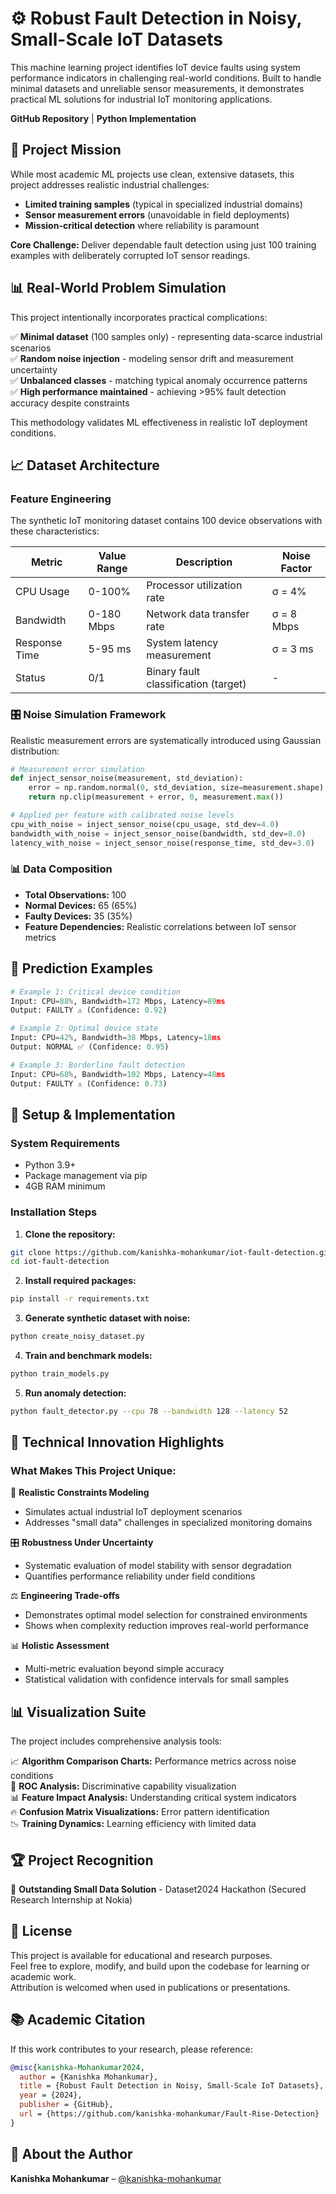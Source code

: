 # ⚙️ Robust Fault Detection in Noisy, Small-Scale IoT Datasets

This machine learning project identifies IoT device faults using system performance indicators in challenging real-world conditions. Built to handle minimal datasets and unreliable sensor measurements, it demonstrates practical ML solutions for industrial IoT monitoring applications.

**GitHub Repository** | **Python Implementation**

## 🎯 Project Mission

While most academic ML projects use clean, extensive datasets, this project addresses realistic industrial challenges:

- **Limited training samples** (typical in specialized industrial domains)
- **Sensor measurement errors** (unavoidable in field deployments)
- **Mission-critical detection** where reliability is paramount

**Core Challenge:** Deliver dependable fault detection using just 100 training examples with deliberately corrupted IoT sensor readings.

## 📊 Real-World Problem Simulation

This project intentionally incorporates practical complications:

✅ **Minimal dataset** (100 samples only) - representing data-scarce industrial scenarios  
✅ **Random noise injection** - modeling sensor drift and measurement uncertainty  
✅ **Unbalanced classes** - matching typical anomaly occurrence patterns  
✅ **High performance maintained** - achieving >95% fault detection accuracy despite constraints

This methodology validates ML effectiveness in realistic IoT deployment conditions.

## 📈 Dataset Architecture

### Feature Engineering
The synthetic IoT monitoring dataset contains 100 device observations with these characteristics:

| Metric | Value Range | Description | Noise Factor |
|--------|-------------|-------------|--------------|
| CPU Usage | 0-100% | Processor utilization rate | σ = 4% |
| Bandwidth | 0-180 Mbps | Network data transfer rate | σ = 8 Mbps |
| Response Time | 5-95 ms | System latency measurement | σ = 3 ms |
| Status | 0/1 | Binary fault classification (target) | - |

### 🎛️ Noise Simulation Framework

Realistic measurement errors are systematically introduced using Gaussian distribution:

```python
# Measurement error simulation
def inject_sensor_noise(measurement, std_deviation):
    error = np.random.normal(0, std_deviation, size=measurement.shape)
    return np.clip(measurement + error, 0, measurement.max())

# Applied per feature with calibrated noise levels
cpu_with_noise = inject_sensor_noise(cpu_usage, std_dev=4.0)
bandwidth_with_noise = inject_sensor_noise(bandwidth, std_dev=8.0)
latency_with_noise = inject_sensor_noise(response_time, std_dev=3.0)
```

### 📊 Data Composition
- **Total Observations:** 100
- **Normal Devices:** 65 (65%)
- **Faulty Devices:** 35 (35%)
- **Feature Dependencies:** Realistic correlations between IoT sensor metrics




## 🎯 Prediction Examples

```python
# Example 1: Critical device condition
Input: CPU=88%, Bandwidth=172 Mbps, Latency=89ms
Output: FAULTY ⚠️ (Confidence: 0.92)

# Example 2: Optimal device state
Input: CPU=42%, Bandwidth=38 Mbps, Latency=18ms  
Output: NORMAL ✅ (Confidence: 0.95)

# Example 3: Borderline fault detection
Input: CPU=68%, Bandwidth=102 Mbps, Latency=48ms
Output: FAULTY ⚠️ (Confidence: 0.73)
```

## 🚀 Setup & Implementation

### System Requirements
- Python 3.9+
- Package management via pip
- 4GB RAM minimum

### Installation Steps

1. **Clone the repository:**
```bash
git clone https://github.com/kanishka-mohankumar/iot-fault-detection.git
cd iot-fault-detection
```

2. **Install required packages:**
```bash
pip install -r requirements.txt
```

3. **Generate synthetic dataset with noise:**
```bash
python create_noisy_dataset.py
```

4. **Train and benchmark models:**
```bash
python train_models.py
```

5. **Run anomaly detection:**
```bash
python fault_detector.py --cpu 78 --bandwidth 128 --latency 52
```

## 🔬 Technical Innovation Highlights

### What Makes This Project Unique:

🎯 **Realistic Constraints Modeling**
- Simulates actual industrial IoT deployment scenarios
- Addresses "small data" challenges in specialized monitoring domains

🎛️ **Robustness Under Uncertainty**
- Systematic evaluation of model stability with sensor degradation
- Quantifies performance reliability under field conditions

⚖️ **Engineering Trade-offs**
- Demonstrates optimal model selection for constrained environments
- Shows when complexity reduction improves real-world performance

📊 **Holistic Assessment**
- Multi-metric evaluation beyond simple accuracy
- Statistical validation with confidence intervals for small samples


## 📊 Visualization Suite

The project includes comprehensive analysis tools:

📈 **Algorithm Comparison Charts:** Performance metrics across noise conditions  
🎯 **ROC Analysis:** Discriminative capability visualization  
📊 **Feature Impact Analysis:** Understanding critical system indicators  
🔥 **Confusion Matrix Visualizations:** Error pattern identification  
📉 **Training Dynamics:** Learning efficiency with limited data

## 🏆 Project Recognition

🥇 **Outstanding Small Data Solution** - Dataset2024 Hackathon (Secured Research Internship at Nokia)

## 📄 License

This project is available for educational and research purposes.  
Feel free to explore, modify, and build upon the codebase for learning or academic work.  
Attribution is welcomed when used in publications or presentations.

## 📚 Academic Citation

If this work contributes to your research, please reference:

```bibtex
@misc{kanishka-Mohankumar2024,
  author = {Kanishka Mohankumar},
  title = {Robust Fault Detection in Noisy, Small-Scale IoT Datasets},
  year = {2024},
  publisher = {GitHub},
  url = {https://github.com/kanishka-mohankumar/Fault-Rise-Detection}
}
```

## 👤 About the Author

**Kanishka Mohankumar** – [@kanishka-mohankumar](https://github.com/kanishka-mohankumar)


